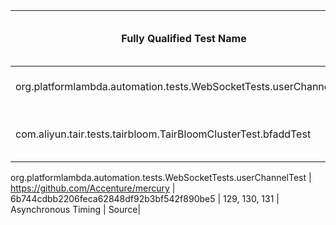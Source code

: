 | Fully Qualified Test Name | Project Name | SHA | Lines that cause failure | Root Cause | Source or Test Code |
| ------------- | ------------- | ------------- | ------------- | ------------- | ------------- |
| org.platformlambda.automation.tests.WebSocketTests.userChannelTest | https://github.com/Accenture/mercury | 6b744cdbb2206feca62848df92b3bf542f890be5 | 129, 130, 131 | Asynchronous Timing | Source |
| com.aliyun.tair.tests.tairbloom.TairBloomClusterTest.bfaddTest | https://github.com/alibaba/alibabacloud-tairjedis-sdk | f6215930b9e21a5252c95296d9924b3c4524d9f6 | 29, 31, 33, 35 | Not Specified | Test | 



org.platformlambda.automation.tests.WebSocketTests.userChannelTest | https://github.com/Accenture/mercury | 6b744cdbb2206feca62848df92b3bf542f890be5 | 129, 130, 131 | Asynchronous Timing | Source|








